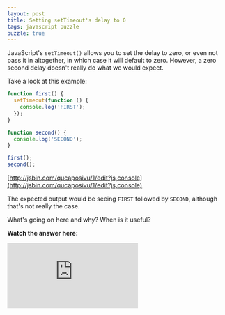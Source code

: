 ```yaml
---
layout: post
title: Setting setTimeout's delay to 0
tags: javascript puzzle
puzzle: true
---
```


JavaScript's `setTimeout()` allows you to set the delay to zero, or even not pass it in altogether, in which case it will default to zero. However, a zero second delay doesn't really do what we would expect.

Take a look at this example:

```js
function first() {
  setTimeout(function () {
    console.log('FIRST');
  });
}

function second() {
  console.log('SECOND');
}

first();
second();
```

[http://jsbin.com/qucaposivu/1/edit?js,console](http://jsbin.com/qucaposivu/1/edit?js,console)

The expected output would be seeing `FIRST` followed by `SECOND`, although that's not really the case.

What's going on here and why? When is it useful?

**Watch the answer here:**

<div class="embed-container">
  <iframe src="https://www.youtube.com/embed/8aGhZQkoFbQ" frameborder="0" allowfullscreen></iframe>
</div>
